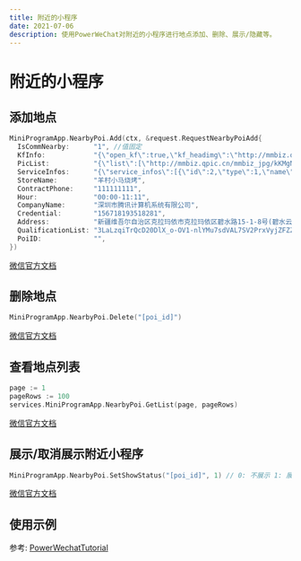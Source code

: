 ```yaml
---
title: 附近的小程序
date: 2021-07-06
description: 使用PowerWeChat对附近的小程序进行地点添加、删除、展示/隐藏等。
---
```


# 附近的小程序

## 添加地点

``` go
MiniProgramApp.NearbyPoi.Add(ctx, &request.RequestNearbyPoiAdd{
  IsCommNearby:      "1", //值固定
  KfInfo:            "{\"open_kf\":true,\"kf_headimg\":\"http://mmbiz.qpic.cn/mmbiz_jpg/kKMgNtnEfQzDKpLXYhgo3W3Gndl34gITqmP914zSwhajIEJzUPpx40P7R8fRe1QmicneQMhFzpZNhSLjrvU1pIA/0?wx_fmt=jpeg\",\"kf_name\":\"Harden\"}",
  PicList:           "{\"list\":[\"http://mmbiz.qpic.cn/mmbiz_jpg/kKMgNtnEfQzDKpLXYhgo3W3Gndl34gITqmP914zSwhajIEJzUPpx40P7R8fRe1QmicneQMhFzpZNhSLjrvU1pIA/0?wx_fmt=jpeg\",\"http://mmbiz.qpic.cn/mmbiz_jpg/kKMgNtnEfQzDKpLXYhgo3W3Gndl34gITRneE5FS9uYruXGMmrtmhsBySwddEWUGOibG8Ze2NT5E3Dyt79I0htNg/0?wx_fmt=jpeg\"]}",
  ServiceInfos:      "{\"service_infos\":[{\"id\":2,\"type\":1,\"name\":\"快递\",\"appid\":\"wx1373169e494e0c39\",\"path\":\"index\"},{\"id\":0,\"type\":2,\"name\":\"自定义\",\"appid\":\"wx1373169e494e0c39\",\"path\":\"index\"}]}",
  StoreName:         "羊村小马烧烤",
  ContractPhone:     "111111111",
  Hour:              "00:00-11:11",
  CompanyName:       "深圳市腾讯计算机系统有限公司",
  Credential:        "156718193518281",
  Address:           "新疆维吾尔自治区克拉玛依市克拉玛依区碧水路15-1-8号(碧水云天广场)",
  QualificationList: "3LaLzqiTrQcD20DlX_o-OV1-nlYMu7sdVAL7SV2PrxVyjZFZZmB3O6LPGaYXlZWq",
  PoiID:             "",
})
```

[微信官方文档](https://developers.weixin.qq.com/miniprogram/dev/api-backend/open-api/nearby-poi/nearbyPoi.add.html)

## 删除地点

``` go
MiniProgramApp.NearbyPoi.Delete("[poi_id]")
```

[微信官方文档](https://developers.weixin.qq.com/miniprogram/dev/api-backend/open-api/nearby-poi/nearbyPoi.delete.html)



## 查看地点列表

``` go
page := 1
pageRows := 100
services.MiniProgramApp.NearbyPoi.GetList(page, pageRows)
```

[微信官方文档](https://developers.weixin.qq.com/miniprogram/dev/api-backend/open-api/nearby-poi/nearbyPoi.getList.html)



## 展示/取消展示附近小程序

``` go
MiniProgramApp.NearbyPoi.SetShowStatus("[poi_id]", 1) // 0: 不展示 1: 展示
```

[微信官方文档](https://developers.weixin.qq.com/miniprogram/dev/api-backend/open-api/nearby-poi/nearbyPoi.setShowStatus.html)



## 使用示例

参考: [PowerWechatTutorial](https://github.com/ArtisanCloud/PowerWechatTutorial/blob/master/controllers/miniprogram/near-by-poi.go)

